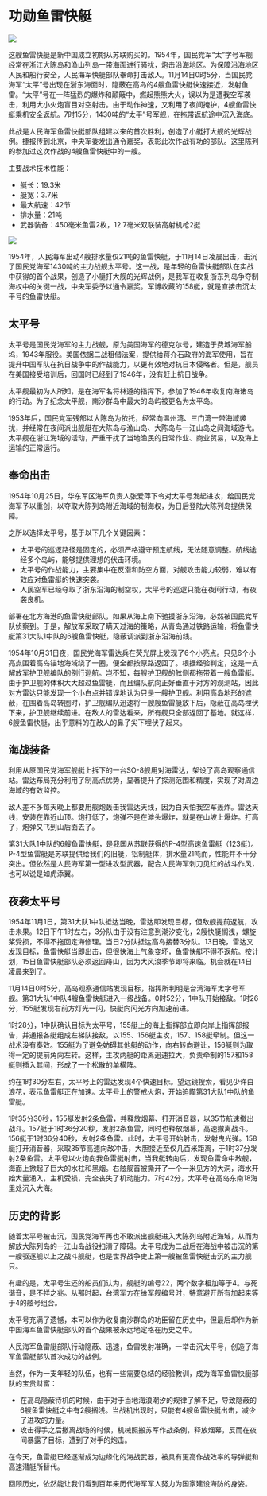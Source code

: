 # 功勋鱼雷快艇

![](./images/Meritorious-Torpedo-Boat-2.jpg)

这艘鱼雷快艇是新中国成立初期从苏联购买的。1954年，国民党军“太”字号军舰经常在浙江大陈岛和渔山列岛一带海面进行骚扰，炮击沿海地区。为保障沿海地区人民和船行安全，人民海军快艇部队奉命打击敌人。11月14日0时5分，当国民党海军“太平”号出现在浙东海面时，隐蔽在高岛的4艘鱼雷快艇快速接近，发射鱼雷。“太平”号在一阵猛烈的爆炸和颠簸中，燃起熊熊大火，误以为是遭我空军袭击，利用大小火炮盲目对空射击。由于动作神速，又利用了夜间掩护，4艘鱼雷快艇乘机安全返航。7时15分，1430吨的“太平”号军舰，在拖带返航途中沉入海底。

此战是人民海军鱼雷快艇部队组建以来的首次胜利，创造了小艇打大舰的光辉战例。捷报传到北京，中央军委发出通令嘉奖，表彰此次作战有功的部队。这里陈列的参加过这次作战的4艘鱼雷快艇中的一艘。

主要战术技术性能：

- 艇长：19.3米
- 艇宽：3.7米
- 最大航速：42节
- 排水量：21吨
- 武器装备：450毫米鱼雷2枚，12.7毫米双联装高射机枪2挺

![](./images/Meritorious-Torpedo-Boat-1.jpg)

1954年，人民海军出动4艘排水量仅21吨的鱼雷快艇，于11月14日凌晨出击，击沉了国民党海军1430吨的主力战舰太平号。这一战，是年轻的鱼雷快艇部队在实战中获得的首个战果，创造了小艇打大舰的光辉战例，是我军在收复浙东列岛争夺制海权中的关键一战，中央军委予以通令嘉奖。军博收藏的158艇，就是直接击沉太平号的鱼雷快艇。

## 太平号

太平号是国民党海军的主力战舰，原为美国海军的德克尔号，建造于费城海军船坞，1943年服役。美国依据二战租借法案，提供给蒋介石政府的海军使用，旨在提升中国军队在抗日战争中的作战能力，以更有效地对抗日本侵略者。但是，舰员在美国接受培训后，回国时已经到了1946年，没有赶上抗日战争。

太平舰最初为人所知，是在海军名将林遵的指挥下，参加了1946年收复南海诸岛的行动。为了纪念太平舰，南沙群岛中最大的岛屿被更名为太平岛。

1953年后，国民党军残部以大陈岛为依托，经常向温州湾、三门湾一带海域袭扰，并经常在夜间派出舰艇在大陈岛与渔山岛、大陈岛与一江山岛之间海域游弋。太平舰在浙江海域的活动，严重干扰了当地渔民的日常作业、商业贸易，以及海上运输的正常运行。

## 奉命出击

1954年10月25日，华东军区海军负责人张爱萍下令对太平号发起进攻，给国民党海军予以重创，以夺取大陈列岛附近海域的制海权，为日后登陆大陈列岛提供保障。

之所以选择太平号，基于以下几个关键因素：

- 太平号的巡逻路径是固定的，必须严格遵守预定航线，无法随意调整。航线途经多个岛屿，能够提供理想的伏击环境。
- 太平号的作战能力，主要集中在反潜和防空方面，对舰攻击能力较弱，难以有效应对鱼雷艇的快速突袭。
- 人民空军已经夺取了浙东沿海的制空权，太平号的巡逻只能在夜间行动，有夜袭良机。

部署在北方海港的鱼雷快艇部队，如果从海上南下驰援浙东沿海，必然被国民党军队侦察到。于是，解放军采取了瞒天过海的策略，从青岛通过铁路运输，将鱼雷快艇第31大队1中队的6艘鱼雷快艇，隐蔽调派到浙东沿海前线。

1954年10月31日夜，国民党海军雷达兵在荧光屏上发现了6个小亮点。只见6个小亮点围着高岛锚地海域绕了一圈，便全都按原路返回了。根据经验判定，这是一支解放军护卫舰编队的例行巡航。岂不知，每艘护卫舰的舷侧都拖带着一艘鱼雷艇。由于护卫舰的体积大大超过鱼雷艇，而且编队航向正好垂直于对方的观测站，因此对方雷达只能发现一个小白点并错误地认为只是一艘护卫舰。利用高岛地形的遮蔽，在围着高岛转圈时，护卫舰编队迅速将一艘艘鱼雷艇放下后，隐蔽在高岛埋伏下来，护卫舰继续前进。在敌人的雷达看来，所有舰只全部返回了基地。就这样，6艘鱼雷快艇，出乎意料的在敌人的鼻子尖下埋伏了起来。

## 海战装备

利用从原国民党海军舰艇上拆下的一台SO-8舰用对海雷达，架设了高岛观察通信站。雷达布局充分利用了制高点优势，显著提升了探测范围和精度，实现了对周边海域的有效监控。

敌人差不多每天晚上都要用舰炮轰击我雷达天线，因为白天怕我空军轰炸。雷达天线，安装在靠近山顶。炮打低了，炮弹不是在滩头爆炸，就是在山坡上爆炸。打高了，炮弹又飞到山后面去了。

第31大队1中队的6艘鱼雷快艇，是我国从苏联获得的P-4型高速鱼雷艇（123艇）。P-4型鱼雷艇是苏联提供给我们的旧艇，铝制艇体，排水量21吨而，性能并不十分突出。但依然是人民海军第一型进攻型武器，配合人民海军刺刀见红的战斗作风，也可以说是如虎添翼。

## 夜袭太平号

1954年11月1日，第31大队1中队抵达当晚，雷达即发现目标，但敌舰提前返航，攻击未果。12日下午1时左右，3分队由于没有注意到潮汐变化，2艘快艇搁浅，螺旋桨受损，不得不拖回定海修理。当日2分队抵达高岛接替3分队。13日晚，雷达又发现目标，鱼雷快艇当即出击，但很快海上气象变坏，鱼雷快艇不得不返航。按计划，15日鱼雷快艇部队必须返回舟山，因为大风浪季节即将来临。机会就在14日凌晨来到了。

11月14日0时5分，高岛观察通信站发现目标，指挥所判明是台湾海军太字号军舰。第31大队1中队4艘鱼雷快艇进入一级战备。0时52分，1中队开始接敌。1时26分，155艇发现右前方灯光一闪，快艇向闪光方向加速前进。

1时28分，1中队确认目标为太平号，155艇上的海上指挥部立即向岸上指挥部报告，并通报各艇组成左梯队接敌，以155、156艇主攻，157、158艇牵制。但这一战术没有奏效。155艇为了避免妨碍其他艇的动作，向右转向避让，156艇则为取得一定的提前角向左转。这样，主攻两艇的距离迅速拉大，负责牵制的157和158艇则插入其间，形成了一个松散的单横阵。

约在1时30分左右，太平号上的雷达发现4个快速目标。望远镜搜索，看见少许白浪花，表示鱼雷艇正在加速。太平号上的警戒火炮，开始追瞄第31大队1中队的鱼雷艇。

1时35分30秒，155艇发射2条鱼雷，并释放烟幕、打开消音器，以35节航速撤出战斗。157艇于1时36分20秒，发射2条鱼雷，同时也释放烟幕，高速撤离战斗。156艇于1时36分40秒，发射2条鱼雷。此时，太平号开始射击，发射曳光弹。158艇打开消音器，采取35节高速向敌冲击，大胆接近至仅几百米距离，于1时37分发射2条鱼雷。太平号以火炮向我鱼雷艇射击，当我艇转向后，发现鱼雷命中敌舰，海面上掀起了巨大的水柱和黑烟。右舷舰首被撕开了一个一米见方的大洞，海水开始大量涌入，主机受损，完全丧失了机动能力。7时42分，太平号在高岛东南18海里处沉入大海。

## 历史的背影

随着太平号被击沉，国民党海军再也不敢派出舰艇进入大陈列岛附近海域，从而为解放大陈列岛的一江山岛战役扫清了障碍。太平号成为二战后在海战中被击沉的第一艘驱逐舰以上之战斗舰艇，也是世界战争史上第一艘被鱼雷快艇击沉的主力舰只。

有趣的是，太平号生还的船员们认为，舰艇的编号22，两个数字相加等于4。与死谐音，是不祥之兆。从那时起，台湾军方在给军舰编号时，特意避开所有加起来等于4的舷号组合。

太平号充满了遗憾，本可以作为收复南沙群岛的功臣留在历史中，但最后却作为新中国海军鱼雷快艇部队的首个战果被永远地定格在历史之中。

人民海军鱼雷艇部队行动隐蔽、迅速，鱼雷发射准确，一举击沉太平号，创造了海军鱼雷艇部队首次成功的战例。

当然，作为一支年轻的队伍，也有一些需要总结的经验教训，成为海军鱼雷快艇部队的宝贵财富：

- 在高岛隐蔽待机的时候，由于对于当地海浪潮汐的规律了解不足，导致隐蔽的6艘鱼雷快艇之中有2艘搁浅。当战机出现时，只能有4艘鱼雷快艇出击，减少了进攻的力量。
- 攻击得手之后撤离战场的时候，机械照搬苏军作战条例，释放烟幕，反而在夜间暴露了目标，遭到了对手的炮击。

在今天，鱼雷艇已经逐渐成为边缘化的海战武器，被具有更高作战效率的导弹艇和高速潜艇所替代。

回顾历史，依然能让我们看到百年来历代海军军人努力为国家建设海防的身姿。
